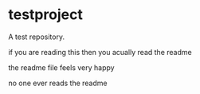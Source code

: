testproject
===========

A test repository.

if you are reading this then you acually read the readme

the readme file feels very happy

no one ever reads the readme
